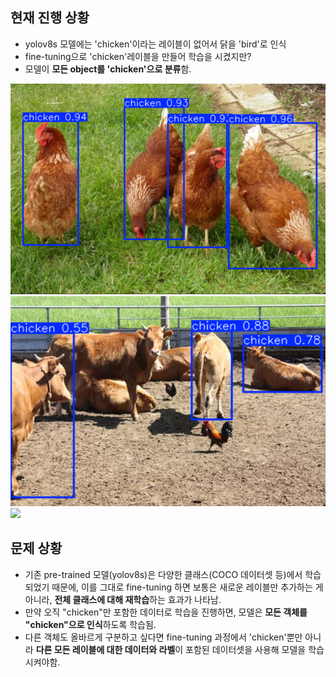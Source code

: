 ## 현재 진행 상황
- yolov8s 모델에는 'chicken'이라는 레이블이 없어서 닭을 'bird'로 인식
- fine-tuning으로 'chicken'레이블을 만들어 학습을 시켰지만?
- 모델이 **모든 object를 'chicken'으로 분류**함.

![](detect/pridict6/chickens.png)
![](detect/pridict7/test4.png)
![](detect/pridict8/chicken_farm.gif)

## 문제 상황
- 기존 pre-trained 모델(yolov8s)은 다양한 클래스(COCO 데이터셋 등)에서 학습되었기 때문에, 이를 그대로 fine-tuning 하면 보통은 새로운 레이블만 추가하는 게 아니라, **전체 클래스에 대해 재학습**하는 효과가 나타남.
- 만약 오직 "chicken"만 포함한 데이터로 학습을 진행하면, 모델은 **모든 객체를 "chicken"으로 인식**하도록 학습됨.
- 다른 객체도 올바르게 구분하고 싶다면 fine-tuning 과정에서 'chicken'뿐만 아니라 **다른 모든 레이블에 대한 데이터와 라벨**이 포함된 데이터셋을 사용해 모델을 학습시켜야함.